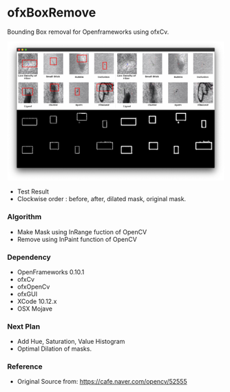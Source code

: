# ofxBoxRemove
Bounding Box removal for Openframeworks using ofxCv.

![result example]( https://github.com/bemoregt/ofxBoxRemove/blob/master/BoxRemoveTest.png "Inpaint")
- Test Result
- Clockwise order : before, after, dilated mask, original mask.

### Algorithm
- Make Mask using InRange fuction of OpenCV
- Remove using InPaint function of OpenCV

### Dependency
- OpenFrameworks 0.10.1
- ofxCv
- ofxOpenCv
- ofxGUI
- XCode 10.12.x
- OSX Mojave

### Next Plan
- Add Hue, Saturation, Value Histogram
- Optimal Dilation of masks.

### Reference
- Original Source from: https://cafe.naver.com/opencv/52555
